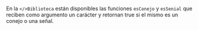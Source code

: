 En la `</>Biblioteca` están disponibles las funciones `esConejo` y `esSenial` que reciben como argumento un carácter y retornan true si el mismo es un conejo o una señal.